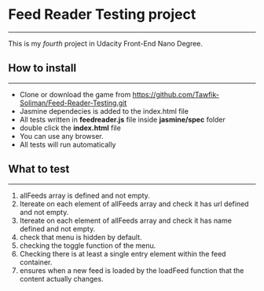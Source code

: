 # Feed Reader Testing project 
***
This is my _fourth_ project in Udacity Front-End Nano Degree.

## How to install
***
- Clone or download the game from https://github.com/Tawfik-Soliman/Feed-Reader-Testing.git
- Jasmine dependecies is added to the index.html file
- All tests written in **feedreader.js** file inside  **jasmine/spec** folder
- double click the **index.html** file
- You can use any browser.
- All tests will run automatically

## What to test
***

1) allFeeds array is defined and not empty.
2) Itereate on each element of allFeeds array and check it has url defined and not empty.
3) Itereate on each element of allFeeds array and check it has name defined and not empty.
4) check that menu is hidden by default.
5) checking the toggle function of the menu.
6) Checking there is at least a single entry element within the feed container.
7) ensures when a new feed is loaded by the loadFeed function that the content actually changes.
